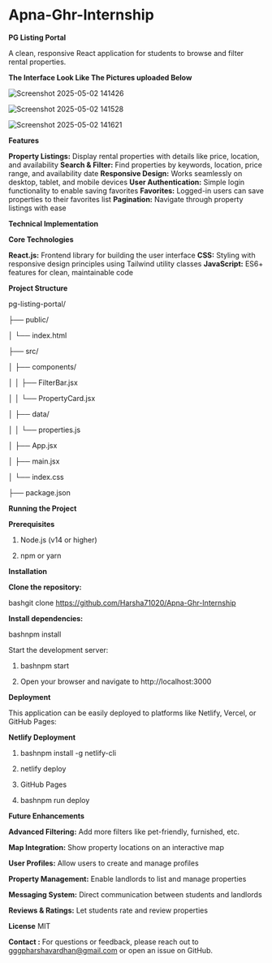 # Apna-Ghr-Internship

**PG Listing Portal**

A clean, responsive React application for students to browse and filter rental properties.

**The Interface Look Like The Pictures uploaded Below**

![Screenshot 2025-05-02 141426](https://github.com/user-attachments/assets/4b16ac92-892b-40d2-bbca-63804832a53c)

![Screenshot 2025-05-02 141528](https://github.com/user-attachments/assets/2eadd77c-c0c9-49db-b09c-93277a341bc6)

![Screenshot 2025-05-02 141621](https://github.com/user-attachments/assets/838d6e41-bfce-4e29-a0e2-344380396cf1)


**Features**

**Property Listings:** Display rental properties with details like price, location, and availability
**Search & Filter:** Find properties by keywords, location, price range, and availability date
**Responsive Design:** Works seamlessly on desktop, tablet, and mobile devices
**User Authentication:** Simple login functionality to enable saving favorites
**Favorites:** Logged-in users can save properties to their favorites list
**Pagination:** Navigate through property listings with ease

**Technical Implementation**

**Core Technologies**

**React.js:** Frontend library for building the user interface
**CSS:** Styling with responsive design principles using Tailwind utility classes
**JavaScript:** ES6+ features for clean, maintainable code

**Project Structure**

pg-listing-portal/

├── public/

│   └── index.html   

├── src/

│   ├── components/

│   │   ├── FilterBar.jsx  

│   │   └── PropertyCard.jsx  

│   ├── data/

│   │   └── properties.js 

│   ├── App.jsx    

│   ├── main.jsx   

│   └── index.css 

├── package.json  


**Running the Project**

**Prerequisites**

1) Node.js (v14 or higher)

2) npm or yarn

**Installation**

**Clone the repository:**

bashgit clone https://github.com/Harsha71020/Apna-Ghr-Internship

**Install dependencies:**

bashnpm install


Start the development server:

1) bashnpm start

2) Open your browser and navigate to http://localhost:3000

**Deployment**

This application can be easily deployed to platforms like Netlify, Vercel, or GitHub Pages:

**Netlify Deployment**

1) bashnpm install -g netlify-cli

2) netlify deploy

3) GitHub Pages

4) bashnpm run deploy


**Future Enhancements**

**Advanced Filtering:** Add more filters like pet-friendly, furnished, etc.

**Map Integration:** Show property locations on an interactive map

**User Profiles:** Allow users to create and manage profiles

**Property Management:** Enable landlords to list and manage properties

**Messaging System:** Direct communication between students and landlords

**Reviews & Ratings:** Let students rate and review properties


**License**
MIT


**Contact :** 
For questions or feedback, please reach out to gggpharshavardhan@gmail.com or open an issue on GitHub.
